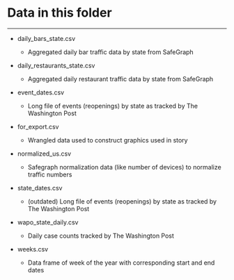 # Data in this folder

----

* daily_bars_state.csv
  - Aggregated daily bar traffic data by state from SafeGraph

* daily_restaurants_state.csv
  - Aggregated daily restaurant traffic data by state from SafeGraph

* event_dates.csv
  - Long file of events (reopenings) by state as tracked by The Washington Post

* for_export.csv
  - Wrangled data used to construct graphics used in story

* normalized_us.csv
  - Safegraph normalization data (like number of devices) to normalize traffic numbers
  
* state_dates.csv
  - (outdated) Long file of events (reopenings) by state as tracked by The Washington Post

* wapo_state_daily.csv
  - Daily case counts tracked by The Washington Post
  
* weeks.csv
  - Data frame of week of the year with corresponding start and end dates

